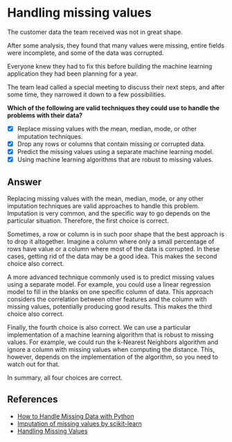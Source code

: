 # Handling missing values

The customer data the team received was not in great shape.

After some analysis, they found that many values were missing, entire fields were incomplete, and some of the data was corrupted.

Everyone knew they had to fix this before building the machine learning application they had been planning for a year.

The team lead called a special meeting to discuss their next steps, and after some time, they narrowed it down to a few possibilities.

**Which of the following are valid techniques they could use to handle the problems with their data?**

- [x] Replace missing values with the mean, median, mode, or other imputation techniques.
- [x] Drop any rows or columns that contain missing or corrupted data.
- [x] Predict the missing values using a separate machine learning model.
- [x] Using machine learning algorithms that are robust to missing values.

## Answer

Replacing missing values with the mean, median, mode, or any other imputation techniques are valid approaches to handle this problem. Imputation is very common, and the specific way to go depends on the particular situation. Therefore, the first choice is correct.

Sometimes, a row or column is in such poor shape that the best approach is to drop it altogether. Imagine a column where only a small percentage of rows have value or a column where most of the data is corrupted. In these cases, getting rid of the data may be a good idea. This makes the second choice also correct.

A more advanced technique commonly used is to predict missing values using a separate model. For example, you could use a linear regression model to fill in the blanks on one specific column of data. This approach considers the correlation between other features and the column with missing values, potentially producing good results. This makes the third choice also correct.

Finally, the fourth choice is also correct. We can use a particular implementation of a machine learning algorithm that is robust to missing values. For example, we could run the k-Nearest Neighbors algorithm and ignore a column with missing values when computing the distance. This, however, depends on the implementation of the algorithm, so you need to watch out for that.

In summary, all four choices are correct.

## References

- [How to Handle Missing Data with Python](https://machinelearningmastery.com/handle-missing-data-python/)
- [Imputation of missing values by scikit-learn](https://scikit-learn.org/stable/modules/impute.html#imputation-of-missing-values)
- [Handling Missing Values](https://www.kaggle.com/dansbecker/handling-missing-values)

